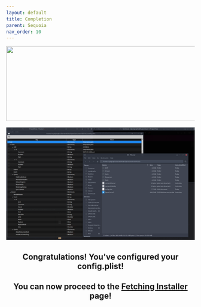 ```yaml
---
layout: default
title: Completion
parent: Sequoia
nav_order: 10
---
```


<p align="center">
  <img width="650" height="200" src="../../../assets/HeaderCongrats.png">
</p>

<a href="https://raw.githubusercontent.com/royalgraphx/DarwinKVM/main/docs/assets/OpenCoreEFIComplete.png"><img src="../../../assets/OpenCoreEFIComplete.png" alt=""></a>

<h2 align="center">Congratulations! You've configured your config.plist!</h2>

<h2 align="center">You can now proceed to the <a href="../../../infocenter/06-FetchingInstaller/index">Fetching Installer</a> page!</h2>
